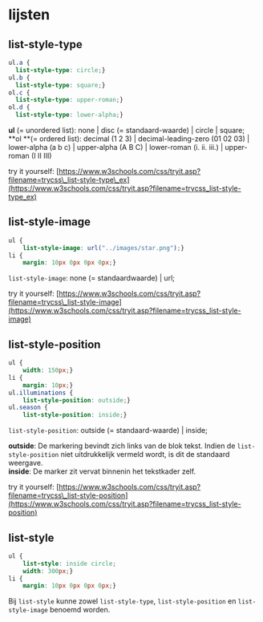# lijsten

## list-style-type

```css
ul.a {
  list-style-type: circle;}
ul.b {
  list-style-type: square;}
ol.c {
  list-style-type: upper-roman;}
ol.d {
  list-style-type: lower-alpha;}
```

**ul** (= unordered list): none | disc (= standaard-waarde) | circle | square;\
\*\*ol \*\*(= ordered list): decimal (1 2 3) | decimal-leading-zero (01 02 03) | lower-alpha (a b c) | upper-alpha (A B C) | lower-roman (i. ii. iii.) | upper-roman (I II III)

try it yourself: [https://www.w3schools.com/css/tryit.asp?filename=trycss\_list-style-type\_ex](https://www.w3schools.com/css/tryit.asp?filename=trycss_list-style-type_ex)

## list-style-image

```css
ul {
    list-style-image: url("../images/star.png");}
li {
    margin: 10px 0px 0px 0px;}
```

`list-style-image`: none (= standaardwaarde) | url;

try it yourself: [https://www.w3schools.com/css/tryit.asp?filename=trycss\_list-style-image](https://www.w3schools.com/css/tryit.asp?filename=trycss_list-style-image)

## list-style-position

```css
ul {
    width: 150px;}
li {
    margin: 10px;}
ul.illuminations {
    list-style-position: outside;}
ul.season {
    list-style-position: inside;}
```

`list-style-position`: outside (= standaard-waarde) | inside;

**outside**: De markering bevindt zich links van de blok tekst. Indien de `list-style-position` niet uitdrukkelijk vermeld wordt, is dit de standaard weergave.\
**inside**: De marker zit vervat binnenin het tekstkader zelf.

try it yourself: [https://www.w3schools.com/css/tryit.asp?filename=trycss\_list-style-position](https://www.w3schools.com/css/tryit.asp?filename=trycss_list-style-position)

## list-style

```css
ul {
    list-style: inside circle;
    width: 300px;}
li {
    margin: 10px 0px 0px 0px;}
```

Bij `list-style` kunne zowel `list-style-type`, `list-style-position` en `list-style-image` benoemd worden.
